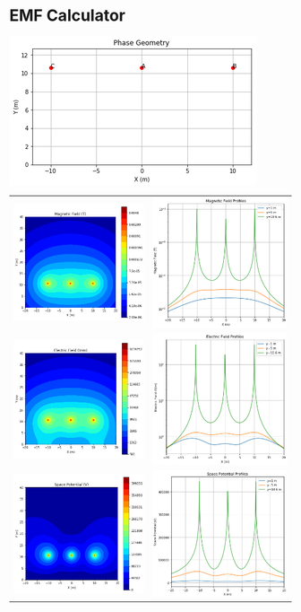 # EMF Calculator

![geometry.png](images/geometry.png)

<table>
	<tr>
	    <td><img alt='mag_field_contour.png' src='images/mag_field_contour.png'></td>
	    <td><img alt='mag_field_profile.png' src='images/mag_field_profile.png'></td>
	</tr>
	<tr>
	    <td><img alt='elec_field_contour.png' src='images/elec_field_contour.png'></td>
	    <td><img alt='elec_field_profile.png' src='images/elec_field_profile.png'></td>
	</tr>
	<tr>
	    <td><img alt='space_potential_contour.png' src='images/space_potential_contour.png'></td>
	    <td><img alt='space_potential_profile.png' src='images/space_potential_profile.png'></td>
	</tr>
</table>
